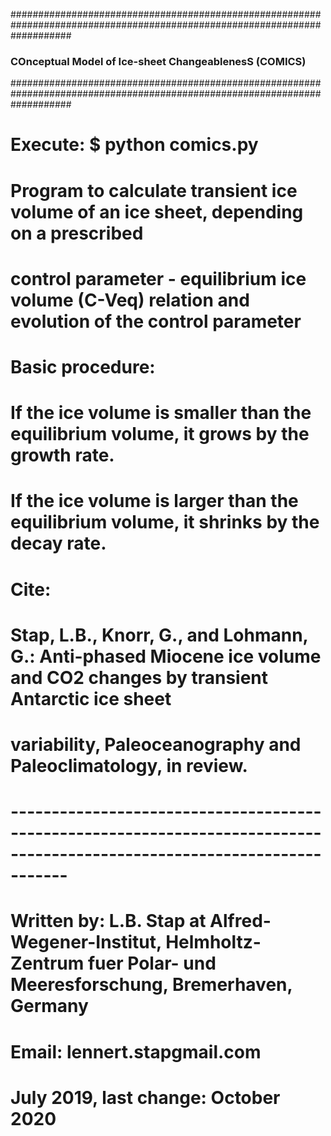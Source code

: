 ###########################################################################################################################
###                                COnceptual Model of Ice-sheet ChangeablenesS (COMICS)                                ###
###########################################################################################################################
# Execute: $ python comics.py
#
# Program to calculate transient ice volume of an ice sheet, depending on a prescribed
# control parameter - equilibrium ice volume (C-Veq) relation and evolution of the control parameter
# Basic procedure:
# If the ice volume is smaller than the equilibrium volume, it grows by the growth rate.
# If the ice volume is larger than the equilibrium volume, it shrinks by the decay rate.
#
# Cite:
#
#  Stap, L.B., Knorr, G., and Lohmann, G.: Anti-phased Miocene ice volume and CO2 changes by transient Antarctic ice sheet
#    variability, Paleoceanography and Paleoclimatology, in review.
#
# -------------------------------------------------------------------------------------------------------------------------
# Written by: L.B. Stap at Alfred-Wegener-Institut, Helmholtz-Zentrum fuer Polar- und Meeresforschung, Bremerhaven, Germany
# Email: lennert.stap<at>gmail.com
# July 2019, last change: October 2020
